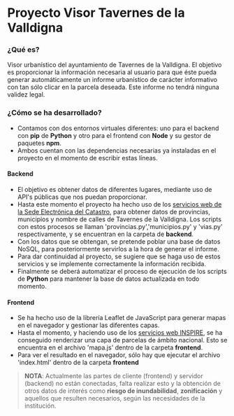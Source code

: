 # Proyecto Visor Tavernes de la Valldigna
### ¿Qué es?
Visor urbanístico del ayuntamiento de Tavernes de la Valldigna. El objetivo es proporcionar la información necesaria al usuario para que éste pueda generar automáticamente un informe urbanístico de carácter informativo con tan sólo clicar en la parcela deseada. Este informe no tendrá ninguna validez legal.

### ¿Cómo se ha desarrollado?
- Contamos con dos entornos virtuales diferentes: uno para el backend con **pip** de **Python** y otro para el frontend con **Node** y su gestor de paquetes **npm**.
- Ambos cuentan con las dependencias necesarias ya instaladas en el proyecto en el momento de escribir estas líneas.

#### Backend
- El objetivo es obtener datos de diferentes lugares, mediante uso de API's públicas que nos puedan proporcionar. 
- Hasta este momento el proyecto ha hecho uso de los [servicios web de la Sede Electrónica del Catastro](https://www.sedecatastro.gob.es/Accesos/SECAccDescargaDatos.aspx), para obtener datos de provincias, municipios y nombre de calles de Tavernes de la Valldigna. Los scripts con estos procesos se llaman 'provincias.py','municipios.py' y 'vias.py' respectivamente, y se encuentran en la carpeta de **backend**.
- Con los datos que se obtengan, se pretende poblar una base de datos NoSQL, para posteriormente servirlos a la hora de generar el informe.
- Para dar continuidad al proyecto, se sugiere que se haga uso de estos servicios y se implemente correctamente la información recibida.
- Finalmente se deberá automatizar el proceso de ejecución de los scripts de **Python** para mantener la base de datos actualizada en todo momento.

#### Frontend
 - Se ha hecho uso de la librería Leaflet de JavaScript para generar mapas en el navegador y gestionar las diferentes capas.
 - Hasta el momento, y haciendo uso de los [servicios web INSPIRE](https://www.catastro.hacienda.gob.es/webinspire/index.html), se ha conseguido renderizar una capa de parcelas de ámbito nacional. Esto se encuentra en el archivo 'mapa.js' dentro de la carpeta **frontend**.
 - Para ver el resultado en el navegador, sólo hay que ejecutar el archivo 'index.html' dentro de la carpeta **frontend**

>**NOTA**: Actualmente las partes de cliente (frontend) y servidor (backend) no están conectadas, falta realizar esto y la obtención de otros datos de interés como **riesgo de inundabilidad**, **zonificación** y aquellos que resulten necesarios, según las necesidades de la institución.